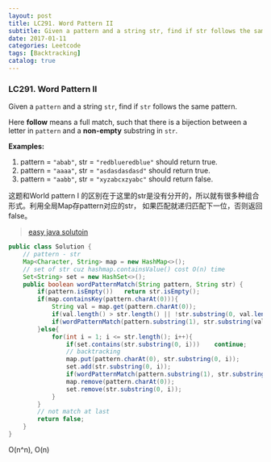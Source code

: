 ```yaml
---
layout: post
title: LC291. Word Pattern II
subtitle: Given a pattern and a string str, find if str follows the same pattern.
date: 2017-01-11
categories: Leetcode
tags: [Backtracking]
catalog: true
---
```


### LC291. Word Pattern II

Given a `pattern` and a string `str`, find if `str` follows the same pattern.

Here **follow** means a full match, such that there is a bijection between a letter in `pattern` and a **non-empty** substring in `str`.

**Examples:**

1. pattern = `"abab"`, str = `"redblueredblue"` should return true.
2. pattern = `"aaaa"`, str = `"asdasdasdasd"` should return true.
3. pattern = `"aabb"`, str = `"xyzabcxzyabc"` should return false.

这题和World pattern I 的区别在于这里的str是没有分开的，所以就有很多种组合形式。利用全局Map存pattern对应的str， 如果匹配就递归匹配下一位，否则返回false。

> [easy java solutoin](https://discuss.leetcode.com/topic/26819/20-lines-java-clean-solution-easy-to-understand)

```java
public class Solution {
    // pattern - str
    Map<Character, String> map = new HashMap<>();
    // set of str cuz hashmap.containsValue() cost O(n) time
    Set<String> set = new HashSet<>();
    public boolean wordPatternMatch(String pattern, String str) {
        if(pattern.isEmpty())   return str.isEmpty();
        if(map.containsKey(pattern.charAt(0))){
            String val = map.get(pattern.charAt(0));
            if(val.length() > str.length() || !str.substring(0, val.length()).equals(val))  return false;
            if(wordPatternMatch(pattern.substring(1), str.substring(val.length())))  return true;
        }else{
            for(int i = 1; i <= str.length(); i++){
                if(set.contains(str.substring(0, i)))    continue;
              	// backtracking
                map.put(pattern.charAt(0), str.substring(0, i));
                set.add(str.substring(0, i));
                if(wordPatternMatch(pattern.substring(1), str.substring(i))) return true;
                map.remove(pattern.charAt(0));
                set.remove(str.substring(0, i));
            }
        }
        // not match at last
        return false;
    }
}
```

O(n^n), O(n)